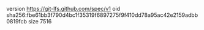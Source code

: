 version https://git-lfs.github.com/spec/v1
oid sha256:fbe61bb3f790d4bc1f35319f6897275f9f410dd78a95ac42e2159adbb0819fcb
size 7516
